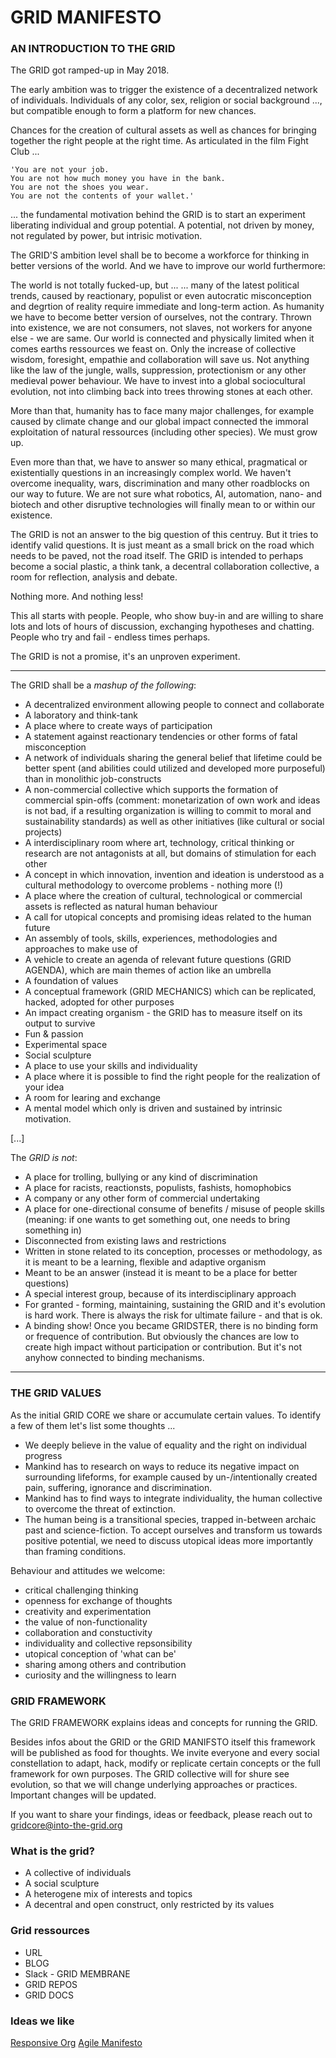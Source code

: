 # GRID MANIFESTO #


### AN INTRODUCTION TO THE GRID ###

The GRID got ramped-up in May 2018.

The early ambition was to trigger the existence of a decentralized network of individuals. Individuals of any color, sex, religion or social background ..., but compatible enough to form a platform for new chances.

Chances for the creation of cultural assets as well as chances for bringing together the right people at the right time.
As articulated in the film Fight Club ... 

	'You are not your job.
	You are not how much money you have in the bank.
	You are not the shoes you wear.
	You are not the contents of your wallet.'

... the fundamental motivation behind the GRID is to start an experiment liberating individual and group potential. A potential, not driven by money, not regulated by power, but intrisic motivation.

The GRID'S ambition level shall be to become a workforce for thinking in better versions of the world. And we have to improve our world furthermore:

The world is not totally fucked-up, but ...
... many of the latest political trends, caused by reactionary, populist or even autocratic misconception and degrtion of reality require immediate and long-term action. As humanity we have to become better version of ourselves, not the contrary. Thrown into existence, we are not consumers, not slaves, not workers for anyone else - we are same. Our world is connected and physically limited when it comes earths ressources we feast on. Only the increase of collective wisdom, foresight, empathie and collaboration will save us. Not anything like the law of the jungle, walls, suppression, protectionism or any other medieval power behaviour. We have to invest into a global sociocultural evolution, not into climbing back into trees throwing stones at each other. 

More than that, humanity has to face many major challenges, for example caused by climate change and our global impact connected the immoral exploitation of natural ressources (including other species). We must grow up. 

Even more than that, we have to answer so many ethical, pragmatical or existentially questions in an increasingly complex world. We haven't overcome inequality, wars, discrimination and many other roadblocks on our way to future. We are not sure what robotics, AI, automation, nano- and biotech and other disruptive technologies will finally mean to or within our existence. 

The GRID is not an answer to the big question of this centruy. But it tries to identify valid questions. It is just meant as a small brick on the road which needs to be paved, not the road itself. 
The GRID is intended to perhaps become a social plastic, a think tank, a decentral collaboration collective, a room for reflection, analysis and debate.

Nothing more.
And nothing less!

This all starts with people. People, who show buy-in and are willing to share lots and lots of hours of discussion, exchanging hypotheses and chatting.
People who try and fail - endless times perhaps. 


The GRID is not a promise, it's an unproven experiment.


____________

The GRID shall be a *mashup of the following*:

* A decentralized environment allowing people to connect and collaborate
* A laboratory and think-tank
* A place where to create ways of participation
* A statement against reactionary tendencies or other forms of fatal misconception
* A network of individuals sharing the general belief that lifetime could be better spent (and abilities could utilized and developed more purposeful) than in monolithic job-constructs
* A non-commercial collective which supports the formation of commercial spin-offs (comment: monetarization of own work and ideas is not bad, if a resulting organization is willing to commit to moral and sustainability standards) as well as other initiatives (like cultural or social projects)
* A interdisciplinary room where art, technology, critical thinking or research are not antagonists at all, but domains of stimulation for each other
* A concept in which innovation, invention and ideation is understood as a cultural methodology to overcome problems - nothing more (!)
* A place where the creation of cultural, technological or commercial assets is reflected as natural human behaviour
* A call for utopical concepts and promising ideas related to the human future
* An assembly of tools, skills, experiences, methodologies and approaches to make use of
* A vehicle to create an agenda of relevant future questions (GRID AGENDA), which are main themes of action like an umbrella
* A foundation of values
* A conceptual framework (GRID MECHANICS) which can be replicated, hacked, adopted for other purposes
* An impact creating organism - the GRID has to measure itself on its output to survive
* Fun & passion
* Experimental space
* Social sculpture
* A place to use your skills and individuality
* A place where it is possible to find the right people for the realization of your idea
* A room for learing and exchange
* A mental model which only is driven and sustained by intrinsic motivation.

[...]

The *GRID is not*:

* A place for trolling, bullying or any kind of discrimination
* A place for racists, reactionsts, populists, fashists, homophobics
* A company or any other form of commercial undertaking
* A place for one-directional consume of benefits / misuse of people skills (meaning: if one wants to get something out, one needs to bring something in)
* Disconnected from existing laws and restrictions
* Written in stone related to its conception, processes or methodology, as it is meant to be a learning, flexible and adaptive organism
* Meant to be an answer (instead it is meant to be a place for better questions)
* A special interest group, because of its interdisciplinary approach
* For granted - forming, maintaining, sustaining the GRID and it's evolution is hard work. There is always the risk for ultimate failure - and that is ok.
* A binding show! Once you became GRIDSTER, there is no binding form or frequence of contribution. But obviously the chances are low to create high impact without participation or contribution. But it's not anyhow connected to binding mechanisms.


____________

### THE GRID VALUES ###

As the initial GRID CORE we share or accumulate certain values.
To identify a few of them let's list some thoughts ...

* We deeply believe in the value of equality and the right on individual progress
* Mankind has to research on ways to reduce its negative impact on surrounding lifeforms, for example caused by un-/intentionally created pain, suffering, ignorance and discrimination.
* Mankind has to find ways to integrate individuality, the human collective to overcome the threat of extinction.
* The human being is a transitional species, trapped in-between archaic past and science-fiction. To accept ourselves and transform us towards positive potential, we need to discuss utopical ideas more importantly than framing conditions.

Behaviour and attitudes we welcome:

* critical challenging thinking
* openness for exchange of thoughts
* creativity and experimentation
* the value of non-functionality
* collaboration and constuctivity
* individuality and collective repsonsibility
* utopical conception of 'what can be'
* sharing among others and contribution
* curiosity and the willingness to learn


### GRID FRAMEWORK ###

The GRID FRAMEWORK explains ideas and concepts for running the GRID.

Besides infos about the GRID or the GRID MANIFSTO itself this framework will be published as food for thoughts.
We invite everyone and every social constellation to adapt, hack, modify or replicate certain concepts or the full framework for own purposes. The GRID collective will for shure see evolution, so that we will change underlying approaches or practices. Important changes will be updated. 

If you want to share your findings, ideas or feedback, please reach out to gridcore@into-the-grid.org





### What is the grid? ###

* A collective of individuals
* A social sculpture
* A heterogene mix of interests and topics
* A decentral and open construct, only restricted by its values

### Grid ressources ###

* URL
* BLOG
* Slack - GRID MEMBRANE
* GRID REPOS
* GRID DOCS


### Ideas we like ###

[Responsive Org](http://www.responsive.org/manifesto)
[Agile Manifesto](http://agilemanifesto.org/)

